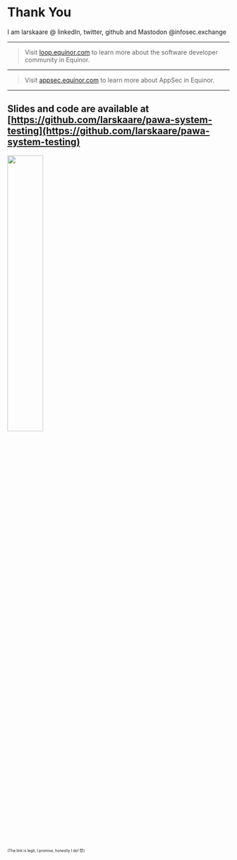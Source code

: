 <!-- .slide: data-background-image="./content/images/appsec-icon.svg" data-background-size="7%" data-background-position="right 2% top 2%"-->
<!-- markdownlint-disable MD041, MD033 -->

# Thank You

I am larskaare @ linkedIn, twitter, github and Mastodon @infosec.exchange

<hr>

>Visit [loop.equinor.com](https://loop.equinor.com) to learn more about the software developer community in Equinor.

<hr>

>Visit [appsec.equinor.com](https://appsec.equinor.com) to learn more about AppSec in Equinor.

---

## Slides and code are available at</br> [https://github.com/larskaare/pawa-system-testing](https://github.com/larskaare/pawa-system-testing)

<img src="./content/images/repo_qr.png"  width="40%" height="auto">

<div style="font-size:0.6em">

(The link is legit, I promise, honestly I do! 😈)

</div>
